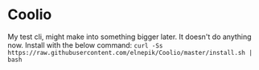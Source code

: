 # Coolio
My test cli, might make into something bigger later. It doesn't do anything now. Install with the below command: 
`curl -Ss https://raw.githubusercontent.com/elnepik/Coolio/master/install.sh | bash`

